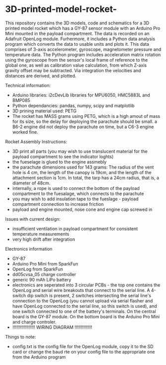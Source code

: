 # 3D-printed-model-rocket-

This repository contains the 3D models, code and schematics for a 3D printed model rocket which has a GY-87 sensor module with an Arduino Pro Mini mounted in the payload compartment. The data is recorded on an Adafruit OpenLog module. Furhermore, it includes a Python data analysis program which converts the data to usable units and plots it. This data comprises of 3-axis accelerometer, gyroscope, magnetometer pressure and temperature data. The Python program includes acceleration matrix rotation using the gyroscope from the sensor's local frame of reference to the global one, as well as calibration value calculation, from which Z-axis gravity offset may be subtracted. Via integration the velocities and distances are derived, and plotted.

Technical information:
- Arduino libraries: i2cDevLib libraries for MPU6050, HMC5883L and BMP085
- Python dependancies: pandas, numpy, scipy and matplotlib
- 3D prining material used: PETG
- The rocket has MASS grams using PETG, which is a high amout of mass for its size, so the delay for deploying the parachute should be small. a B6-2 engine did not deploy the parachute on time, but a C6-3 engine worked fine. 

Rocket Assembly Instructions:
- 3D print all parts (you may wish to use translucent material for the payload compartment to see the indicator loghts)
- the fueselage is glued to the engine assmebly
- the parachute dimensions used for 143 grams: The radius of the vent hole is 4 cm, the length of the canopy is 19cm, and the length of the attachment section is 1cm. In total, the tarp has a 24cm radius, that is, a diameter of 48cm.
- internally, a rope is used to connect the bottom of the payload compartment to the fuesalage, which connects to the parachute
- you may wish to add insulation tape to the fueslage - payload compartment connection to increase friction
- payload and engine mounted, nose cone and engine cap screwed in


Issues with current design:
- insufficient ventilation in payload compartment for consistent temperature measurements
- very high drift after integration

Electronics information
- GY-87
- Arduino Pro Mini from SparkFun
- OpenLog from SparkFun
- dd05cvsa_05 charge controller
- generic 90 mAh LiPo battery
- electronics are seperated into 3 circular PCBs - the top one contains the OpenLog and serial wire breakouts that connect to the serial line. A 4-switch dip switch is present, 2 switches intersecting the serial line's connection to the OpenLog (you cannot upload via serial flasher and have OpenLog connected to the serial line, so this switch is used), and one switch connected to one of the battery's terminals. On the central board is the GY-87 module. On the bottom board is the Arduino Pro Mini and charge controler.
- !!!!!!!!!!!!!!!!!! WIRING DIAGRAM !!!!!!!!!!!!!!

Things to note:
- config.txt is the config file for the OpenLog module, copy it to the SD card or change the baud rte on your config file to the appropriate one from the Arduino program

